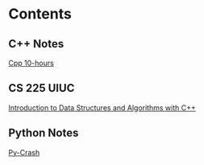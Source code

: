 # Contents

## C++ Notes

[Cpp 10-hours](https://www.youtube.com/channel/UCl5-BV9aRaeDVohpE4sqJiQ)

## CS 225 UIUC

[Introduction to Data Structures and Algorithms with C++](https://courses.engr.illinois.edu/cs225/sp2022/)

## Python Notes

[Py-Crash](https://ehmatthes.github.io/pcc_2e/regular_index/)
